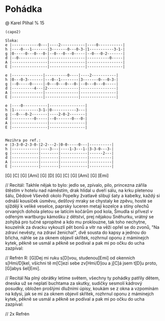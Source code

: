 # Pohádka
@ Karel Plíhal
% 15



```
(capo2)

Sloka:
e |------------0---|----2-----------|----0-----------|
h |----0---1-------|3-------0---0-3-|1-----------3-1-|
g |0-----0---0---0-|--0---0---0-----|--0---0-2-------|
d |--0-------------|----------------|----------0-----|
A |----------------|----------------|----------------|
E |----------------|----------------|----------------|

e |--------------|----------0----|----2-----------|
h |0---0-3-------|---0--1--------|3-------0---0-3-|
g |--0-----0-----|-0---0---0---0-|--0---0---0-----|
d |----------4---|2--------------|----------------|
A |--------------|---------------|----------------|
E |--------------|---------------|----------------|

e |----0-----------|----------------|
h |1-----------3-1-|0-----------3---|
g |--0---0-2-------|----2-0-2-------|
d |----------0-----|--0-------0---0-|
A |----------------|----------------|
E |----------------|----------------|


Mezihra po ref.:
e |3-3-0-2-3-0-|2-2---2-|0-0-----0---|----------|
h |------------|----3---|----1-3---1-|3-3-0---3-|
g |------------|--------|------------|------2---|
d |------------|--------|------------|----------|
A |------------|--------|------------|----------|
E |------------|--------|------------|----------|
```

[G] [C] [G] [Ami] [G] [D] [G] [C] [G] [Ami] [G] [Emi]

// Recitál:
Takhle nějak to bylo:
jedlo se, zpívalo, pilo,
princezna zářila štěstím
v hotelu nad náměstím,
drak hlídal u dveří sálu,
na krku pletenou šálu,
Dědové Vševědi okolo Popelky
žvatlavě slibují šaty a kabelky,
každý si odnáší kousíček úsměvu,
dešťový mraky se chystaly ke zpěvu,
hosté se sjíždějí k veliké veselce,
paprsky luceren metají kozelce
a stíny ořechů orvaných dohola
pletou se latícím kočárům pod kola,
Šmudla si přivezl v odřeným wartburgu
kámošku z dětství, prej nějakou Sněhurku,
vrátný se zohýbá pro tučné spropitné
a kdo mu proklouzne, tak toho nechytne,
kouzelník za dvacku vykouzlí pět bonů
a vítr na věži opřel se do zvonů,
"Na zdraví nevěsty, na zdraví ženicha!",
dvě sousta do kapsy a jednou do břicha,
náhle se za oknem objevil skřítek,
rozhrnul oponu z máminejch kytek,
pěkně se usmál a pěkně se podíval
a pak mi po očku do ucha zazpíval:

// Refrén
R: [G]Dej mi ruku s[D]vou, studenou[Emi] od okenních s[Hmi/D]kel,
všichni tě m[C]ezi sebe zv[Hmi/D]ou
a j[C]á jsem t[D]u proto, [G]abys šel[Emi].

// Recitál 
Na plný obrátky letíme světem,
všechny ty pohádky patřily dětem,
dneska už se neplatí buchtama za skutky,
sudičky sesmolí kádrový posudky,
obložen prošlými dlužními úpisy,
koukám se z okna a vzpomínám na kdysi,
jak se mi za oknem objevil skřítek,
rozhrnul oponu z máminejch kytek,
pěkně se usmál a pěkně se podíval
a pak mi po očku do ucha zazpíval:

// 2x Refrén
